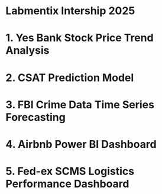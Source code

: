 
# Labmentix Intership 2025  
# 1. Yes Bank Stock Price Trend Analysis 
# 2. CSAT Prediction Model
# 3. FBI Crime Data Time Series Forecasting
# 4. Airbnb Power BI Dashboard
# 5. Fed-ex SCMS Logistics Performance Dashboard
